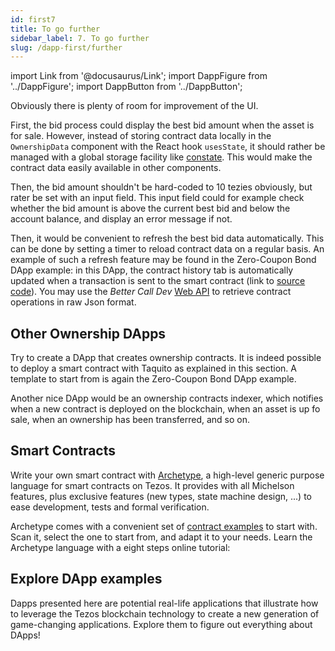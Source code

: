 ```yaml
---
id: first7
title: To go further
sidebar_label: 7. To go further
slug: /dapp-first/further
---
```

import Link from '@docusaurus/Link';
import DappFigure from '../DappFigure';
import DappButton from '../DappButton';

<DappFigure img="rocket.svg" width='30%' />

Obviously there is plenty of room for improvement of the UI.

First, the bid process could display the <Link to='/docs/dapp-first/contract#storage'> best bid</Link> amount when the asset is for sale. However, instead of storing contract data locally in the `OwnershipData` component with the React hook `usesState`, it should rather be managed with a global storage facility like <a href='https://www.npmjs.com/package/constate' target='_blank'>constate</a>. This would make the contract data easily available in other components.

Then, the bid amount shouldn't be hard-coded to 10 tezies obviously, but rater be set with an input field. This input field could for example check whether the bid amount is above the current best bid and below the account balance, and display an error message if not.

Then, it would be convenient to refresh the best bid data automatically. This can be done by setting a timer to reload contract data on a regular basis. An example of such a refresh feature may be found in the <Link to='/docs/dapp-zcb/'>Zero-Coupon Bond</Link> DApp example: in this DApp, the contract history tab is automatically updated when a transaction is sent to the smart contract (link to <a href='https://github.com/edukera/completium-dapp-zerocouponbond/blob/master/src/indexer.js' target='_blank'>source code</a>). You may use the *Better Call Dev* <a href='https://better-call.dev/docs#operation/get-contract-operations' target='_blank'>Web API</a> to retrieve contract operations in raw Json format.

## Other Ownership DApps

Try to create a DApp that creates ownership contracts. It is indeed possible to deploy a smart contract with Taquito as explained in this <Link to='/docs/dapp-tools/taquito#contract-origination'>section</Link>. A template to start from is again the <Link to='/docs/dapp-zcb/'>Zero-Coupon Bond</Link> DApp example.

Another nice DApp would be an ownership contracts indexer, which notifies when a new contract is deployed on the blockchain, when an asset is up fo sale, when an ownership has been transferred, and so on.

## Smart Contracts

Write your own smart contract with <a href='https://archetype-lang.org/'>Archetype</a>, a high-level generic purpose language for smart contracts on Tezos. It provides with all Michelson features, plus exclusive features (new types, state machine design, ...) to ease development, tests and formal verification.

Archetype comes with a convenient set of <a href='https://github.com/edukera/try-archetype#smart-contracts-base' target='_blank'>contract examples</a> to start with. Scan it, select the one to start from, and adapt it to your needs. Learn the Archetype language with a eight steps online tutorial:

<DappButton url="https://gitpod.io/#https://github.com/edukera/try-archetype" txt="try archetype"/>

## Explore DApp examples

Dapps presented <Link to='/dapps'>here</Link> are potential real-life applications that illustrate how to leverage the Tezos blockchain technology to create a new generation of game-changing applications. Explore them to figure out everything about DApps!






